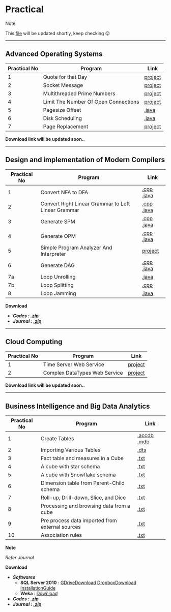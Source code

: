 # Practical
Note:

This [file](https://github.com/bhupendpatil/Practice/blob/master/Practical.md) will be updated shortly, keep checking :stuck_out_tongue_winking_eye:
 
___
## Advanced Operating Systems
Practical No | Program | Link
-- | -- | --
1 | Quote for that Day | [project](https://github.com/bhupendpatil/Practice/tree/master/Java/ServerProgramQuoteDay)
2 | Socket Message | [project](https://github.com/bhupendpatil/Practice/tree/master/Java/SocketMessage)
3 | Multithreaded Prime Numbers | [project](https://github.com/bhupendpatil/Practice/tree/master/Java/MultithreadedPrimeNumbers)
4 | Limit The Number Of Open Connections | [project](https://github.com/bhupendpatil/Practice/tree/master/Java/LimitTheNumberOfOpenConnections)
5 | Pagesize Offset | [.java](https://github.com/bhupendpatil/Practice/blob/master/Java/PagesizeOffset.java)
6 | Disk Scheduling | [.java](https://github.com/bhupendpatil/Practice/blob/master/Java/DiskScheduling.java)
7 | Page Replacement | [project](https://github.com/bhupendpatil/Practice/tree/master/Java/PageReplacement)

**Download link will be updated soon..**

___
## Design and implementation of Modern Compilers
Practical No | Program | Link
-- | -- | --
1 | Convert NFA to DFA | [.cpp](https://github.com/bhupendpatil/Practice/blob/master/C%2B%2B/NDtoD2.cpp) [.java](https://github.com/bhupendpatil/Practice/blob/master/Java/NDtoD2.java)
2 | Convert Right Linear Grammar to Left Linear Grammar | [.cpp](https://github.com/bhupendpatil/Practice/blob/master/C%2B%2B/R2L.cpp) [.java](https://github.com/bhupendpatil/Practice/blob/master/Java/R2L.java)
3 | Generate SPM | [.cpp](https://github.com/bhupendpatil/Practice/blob/master/C%2B%2B/SPM.cpp) [.java](https://github.com/bhupendpatil/Practice/blob/master/Java/SPM.java)
4 | Generate OPM | [.cpp](https://github.com/bhupendpatil/Practice/blob/master/C%2B%2B/opm.cpp) [.java](https://github.com/bhupendpatil/Practice/blob/master/Java/opm.java)
5 | Simple Program Analyzer And Interpreter | [project](https://github.com/bhupendpatil/Practice/tree/master/Java/SimpleProgramAnalyzerAndInterpreter)
6 | Generate DAG | [.cpp](https://github.com/bhupendpatil/Practice/blob/master/C%2B%2B/DAG.cpp) [.java](https://github.com/bhupendpatil/Practice/blob/master/Java/DAG.java)
7a | Loop Unrolling | [.java](https://github.com/bhupendpatil/Practice/blob/master/Java/LoopUnrolling.java)
7b | Loop Splitting | [.cpp](https://github.com/bhupendpatil/Practice/blob/master/C%2B%2B/LoopSplitting.cpp)
8 | Loop Jamming | [.java](https://github.com/bhupendpatil/Practice/blob/master/Java/LoopJamming.java)

**Download**
* **_Codes : [.zip](https://raw.githubusercontent.com/bhupendpatil/Practice/RAW/Compiler.zip)_**
* **_Journal : [.zip](https://raw.githubusercontent.com/bhupendpatil/Practice/RAW/CompilerJournal.zip)_**

___
## Cloud Computing
Practical No | Program | Link
-- | -- | --
1 | Time Server Web Service | [project](https://github.com/bhupendpatil/Practice/tree/master/Java/TimeServerWebService)
2 | Complex DataTypes Web Service | [project](https://github.com/bhupendpatil/Practice/tree/master/Java/ComplexDataTypesWebService)

**Download link will be updated soon..**

___
## Business Intelligence and Big Data Analytics
Practical No | Program | Link
-- | -- | --
1 | Create Tables | [.accdb](https://raw.githubusercontent.com/bhupendpatil/Practice/master/Database/Access/SalesDatabase.accdb) [.mdb](https://raw.githubusercontent.com/bhupendpatil/Practice/master/Database/Access/SalesDatabase.mdb)
2 | Importing Various Tables | [.dts](https://raw.githubusercontent.com/bhupendpatil/Practice/master/Database/importingVariousTables.dts)
3 | Fact table and measures in a Cube | [.txt](https://github.com/bhupendpatil/Practice/blob/master/Database/FactTableandMeasuresInACube.txt)
4 | A cube with star schema | [.txt](https://github.com/bhupendpatil/Practice/blob/master/Database/StarSchema.txt)
5 | A cube with Snowflake schema | [.txt](https://github.com/bhupendpatil/Practice/blob/master/Database/SnowflakeSchema.txt)
6 | Dimension table from Parent-Child schema | [.txt](https://github.com/bhupendpatil/Practice/blob/master/Database/ParentChildSchema.txt)
7 | Roll-up, Drill-down, Slice, and Dice | [.txt](https://github.com/bhupendpatil/Practice/blob/master/Database/Operation.txt)
8 | Processing and browsing data from a cube | [.txt](https://github.com/bhupendpatil/Practice/blob/master/Database/ProcessingB.txt)
9 | Pre process data imported from external sources | [.txt](https://github.com/bhupendpatil/Practice/blob/master/Database/PreProcessData.txt)
10 | Association rules | [.txt](https://github.com/bhupendpatil/Practice/blob/master/Database/Association.txt)

**Note**

_Refer Journal_

**Download**
* **_Softwares_**
  * **SQL Server 2010** : [GDriveDownload](https://drive.google.com/open?id=1QRrSlz14Irk0OXpz9EXkN2l10am6q7AL) [DropboxDownload](https://www.dropbox.com/s/e7c7tb5l6otescg/SQLServer2000.zip?dl=0) [InstallationGuide](https://github.com/bhupendpatil/Fun/blob/master/SQLServer2000Installation/README.md)
  * **Weka** : [Download](https://www.cs.waikato.ac.nz/ml/weka/downloading.html)
* **_Codes : [.zip](https://raw.githubusercontent.com/bhupendpatil/Practice/RAW/BI.zip)_**
* **_Journal : [.zip](https://raw.githubusercontent.com/bhupendpatil/Practice/RAW/BIJournals.zip)_**